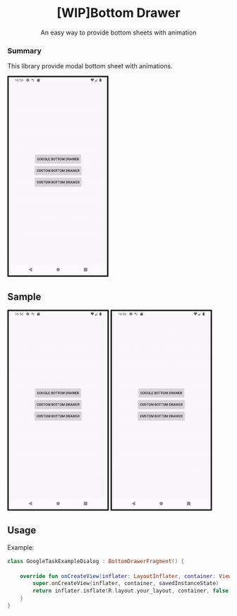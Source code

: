 <h1 align="center">[WIP]Bottom Drawer</h1>
<p align="center">An easy way to provide bottom sheets with animation</p>

### Summary
This library provide modal bottom sheet with animations.

![](/raw/sample_google_task.gif)

## Sample
![](/raw/sample_custom_pull.gif)
![](/raw/sample_custom_arrow.gif)

## Usage

Example:

```kotlin
class GoogleTaskExampleDialog : BottomDrawerFragment() {

    override fun onCreateView(inflater: LayoutInflater, container: ViewGroup?, savedInstanceState: Bundle?): View? {
        super.onCreateView(inflater, container, savedInstanceState)
        return inflater.inflate(R.layout.your_layout, container, false)
    }
}
```
